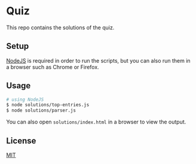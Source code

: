 # Quiz

This repo contains the solutions of the quiz.

## Setup

[NodeJS](https://nodejs.org/en/) is required in order to run the scripts, but you can also run them in a browser such as Chrome or Firefox.

## Usage

```bash
# using NodeJS
$ node solutions/top-entries.js
$ node solutions/parser.js
```
You can also open `solutions/index.html` in a browser to view the output.

## License
[MIT](https://choosealicense.com/licenses/mit/)